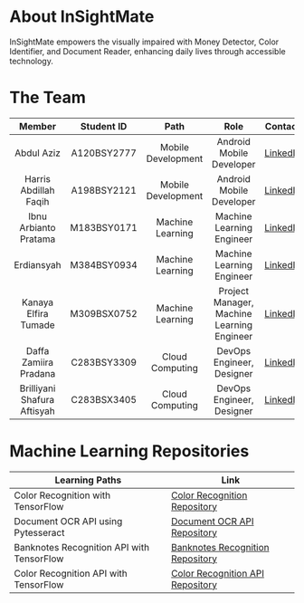 # About InSightMate
InSightMate empowers the visually impaired with Money Detector, Color Identifier, and Document Reader, enhancing daily lives through accessible technology.


# The Team
|            Member             | Student ID   |        Path        |                    Role                    |                                                       Contact                                                      |
| :---------------------------: | :----------: | :----------------: | :----------------------------------------: | :---------------------------------------------------------------------------: |
|  Abdul Aziz                   | A120BSY2777  |  Mobile Development|          Android Mobile Developer          |           [LinkedIn](https://www.linkedin.com/in/itsabdulaziz/)               |
|  Harris Abdillah Faqih        | A198BSY2121  |  Mobile Development|          Android Mobile Developer          |   [LinkedIn](https://www.linkedin.com/in/harris-faqih-485a41284/)             |
|  Ibnu Arbianto Pratama        | M183BSY0171  |  Machine Learning  |          Machine Learning Engineer         |             [LinkedIn](https://www.linkedin.com/in/ibnuarbianto/)             |
|  Erdiansyah                   | M384BSY0934  |  Machine Learning  |          Machine Learning Engineer         |    [LinkedIn](https://www.linkedin.com/in/erdiansyah-%E2%80%8E-a41a49279/)    |
|  Kanaya Elfira Tumade         | M309BSX0752  |  Machine Learning  | Project Manager, Machine Learning Engineer |            [LinkedIn](https://www.linkedin.com/in/kanayatumade/)              |
|  Daffa Zamiira Pradana        | C283BSY3309  |  Cloud Computing   |          DevOps Engineer, Designer         | [LinkedIn](https://www.linkedin.com/in/daffazp/)                              |
|  Brilliyani Shafura Aftisyah  | C283BSX3405  |  Cloud Computing   |          DevOps Engineer, Designer         | [LinkedIn](https://www.linkedin.com/in/brilliyanishaf/)                       |

# Machine Learning Repositories
| Learning Paths                                        | Link                                                                              |
| ------------------------------------------------------| ----------------------------------------------------------------------------------|
| Color Recognition with TensorFlow                     | [Color Recognition Repository](https://github.com/ibnuarz/Color_Recognition_TF) |
| Document OCR API using Pytesseract                    | [Document OCR API Repository](https://github.com/ibnuarz/DocumentOCR_API_Pytesseract) |
| Banknotes Recognition API with TensorFlow             | [Banknotes Recognition Repository](https://github.com/ibnuarz/BankNotes_API_TensorFlow) |
| Color Recognition API with TensorFlow                 | [Color Recognition API Repository](https://github.com/ibnuarz/ColorRecognition_API_TensorFlow) |


